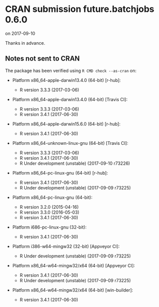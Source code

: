 # CRAN submission future.batchjobs 0.6.0

on 2017-09-10

Thanks in advance.


## Notes not sent to CRAN

The package has been verified using `R CMD check --as-cran` on:

* Platform x86_64-apple-darwin13.4.0 (64-bit) [r-hub]:
  - R version 3.3.3 (2017-03-06)

* Platform x86_64-apple-darwin13.4.0 (64-bit) [Travis CI]:
  - R version 3.3.3 (2017-03-06)
  - R version 3.4.1 (2017-06-30)

* Platform x86_64-apple-darwin15.6.0 (64-bit) [r-hub]:
  - R version 3.4.1 (2017-06-30)

* Platform x86_64-unknown-linux-gnu (64-bit) [Travis CI]:
  - R version 3.3.3 (2017-03-06)
  - R version 3.4.1 (2017-06-30)
  - R Under development (unstable) (2017-09-10 r73226)

* Platform x86_64-pc-linux-gnu (64-bit) [r-hub]:
  - R version 3.4.1 (2017-06-30)
  - R Under development (unstable) (2017-09-09 r73225)

* Platform x86_64-pc-linux-gnu (64-bit):
  - R version 3.2.0 (2015-04-16)
  - R version 3.3.0 (2016-05-03)
  - R version 3.4.1 (2017-06-30)

* Platform i686-pc-linux-gnu (32-bit):
  - R version 3.4.1 (2017-06-30)

* Platform i386-w64-mingw32 (32-bit) [Appveyor CI]:
  - R Under development (unstable) (2017-09-09 r73225)

* Platform x86_64-w64-mingw32/x64 (64-bit) [Appveyor CI]:
  - R version 3.4.1 (2017-06-30)
  - R Under development (unstable) (2017-09-09 r73225)

* Platform x86_64-w64-mingw32/x64 (64-bit) [win-builder]:
  - R version 3.4.1 (2017-06-30)
